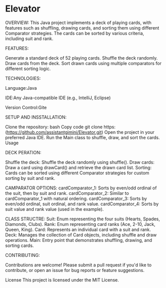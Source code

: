 # Elevator
OVERVIEW:
This Java project implements a deck of playing cards, with features such as shuffling, drawing cards, and sorting them using different Comparator strategies. The cards can be sorted by various criteria, including suit and rank.


FEATURES:

Generate a standard deck of 52 playing cards.
Shuffle the deck randomly.
Draw cards from the deck.
Sort drawn cards using multiple comparators for different sorting logic.


TECHNOLOGIES:

Language:Java

IDE:Any Java-compatible IDE (e.g., IntelliJ, Eclipse)

Version Control:Gite 

SETUP AND INSSTALLATION:

Clone the repository:
bash
Copy code
git clone https:(https://github.com/assistantgimini/Elevator.git)
Open the project in your preferred Java IDE.
Run the Main class to shuffle, draw, and sort the cards.
Usage

DECK PERATION:

Shuffle the deck: Shuffle the deck randomly using shuffle().
Draw cards: Draw a card using drawCard() and retrieve the drawn card list.
Sorting: Cards can be sorted using different Comparator strategies for custom sorting by suit and rank.

CAMPARATOR OPTIONS:
cardComparator_1:
Sorts by even/odd ordinal of the suit, then by suit and rank.
cardComparator_2:
Similar to cardComparator_1 with natural ordering.
cardComparator_3:
Sorts by even/odd ordinal, suit ordinal, and rank value.
cardComparator_4:
Sorts by suit value and rank value (used in the example).

CLASS STRUCTRE:
Suit:
Enum representing the four suits (Hearts, Spades, Diamonds, Clubs).
Rank:
Enum representing card ranks (Ace, 2-10, Jack, Queen, King).
Card:
Represents an individual card with a suit and rank.
Deck:
Manages the collection of Card objects, including shuffle and draw operations.
Main:
Entry point that demonstrates shuffling, drawing, and sorting cards.

CONTRIBUTING:

Contributions are welcome! Please submit a pull request if you'd like to contribute, or open an issue for bug reports or feature suggestions.

License
This project is licensed under the MIT License.

